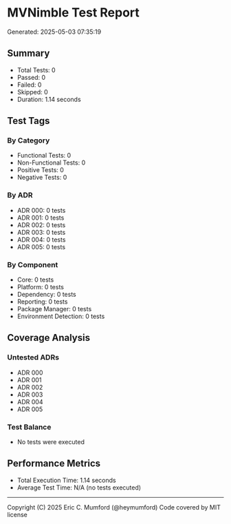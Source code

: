 # MVNimble Test Report

Generated: 2025-05-03 07:35:19

## Summary

* Total Tests: 0
* Passed: 0
* Failed: 0
* Skipped: 0
* Duration: 1.14 seconds

## Test Tags

### By Category

* Functional Tests: 0
* Non-Functional Tests: 0
* Positive Tests: 0
* Negative Tests: 0

### By ADR

* ADR 000: 0 tests
* ADR 001: 0 tests
* ADR 002: 0 tests
* ADR 003: 0 tests
* ADR 004: 0 tests
* ADR 005: 0 tests

### By Component

* Core: 0 tests
* Platform: 0 tests
* Dependency: 0 tests
* Reporting: 0 tests
* Package Manager: 0 tests
* Environment Detection: 0 tests

## Coverage Analysis

### Untested ADRs

* ADR 000
* ADR 001
* ADR 002
* ADR 003
* ADR 004
* ADR 005

### Test Balance

* No tests were executed

## Performance Metrics

* Total Execution Time: 1.14 seconds
* Average Test Time: N/A (no tests executed)



---
Copyright (C) 2025 Eric C. Mumford (@heymumford) Code covered by MIT license
